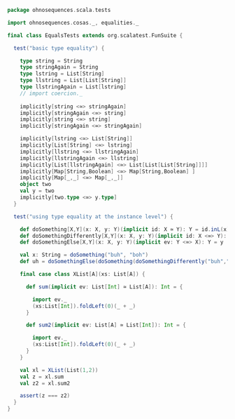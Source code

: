 
```scala
package ohnosequences.scala.tests

import ohnosequences.cosas._, equalities._

final class EqualsTests extends org.scalatest.FunSuite {

  test("basic type equality") {

    type string = String
    type stringAgain = String
    type lstring = List[String]
    type llstring = List[List[String]]
    type llstringAgain = List[lstring]
    // import coercion._  
    
    implicitly[string <≃> stringAgain]
    implicitly[stringAgain <≃> string]
    implicitly[string <≃> string]
    implicitly[stringAgain <≃> stringAgain]

    implicitly[lstring <≃> List[String]]
    implicitly[List[String] <≃> lstring]
    implicitly[llstring <≃> llstringAgain]
    implicitly[llstringAgain <≃> llstring]
    implicitly[List[llstringAgain] <≃> List[List[List[String]]]]
    implicitly[Map[String,Boolean] <≃> Map[String,Boolean] ]
    implicitly[Map[_,_] <≃> Map[_,_]]
    object two
    val y = two
    implicitly[two.type <≃> y.type]
  }

  test("using type equality at the instance level") {

    def doSomething[X,Y](x: X, y: Y)(implicit id: X ≃ Y): Y = id.inL(x)
    def doSomethingDifferently[X,Y](x: X, y: Y)(implicit id: X <≃> Y): X = x
    def doSomethingElse[X,Y](x: X, y: Y)(implicit ev: Y <≃> X): Y = y

    val x: String = doSomething("buh", "boh")
    def uh = doSomethingElse(doSomething(doSomethingDifferently("buh","boh"), doSomething("boh","buh")), "oh")

    final case class XList[A](xs: List[A]) {

      def sum(implicit ev: List[Int] ≃ List[A]): Int = {

        import ev._
        (xs:List[Int]).foldLeft(0)(_ + _)
      }

      def sum2(implicit ev: List[A] ≃ List[Int]): Int = {

        import ev._
        (xs:List[Int]).foldLeft(0)(_ + _)
      }      
    }

    val xl = XList(List(1,2))
    val z = xl.sum
    val z2 = xl.sum2

    assert(z === z2)
  }
}
```




[test/scala/cosas/asserts.scala]: asserts.scala.md
[test/scala/cosas/DenotationTests.scala]: DenotationTests.scala.md
[test/scala/cosas/SubsetTypesTests.scala]: SubsetTypesTests.scala.md
[test/scala/cosas/EqualityTests.scala]: EqualityTests.scala.md
[test/scala/cosas/PropertyTests.scala]: PropertyTests.scala.md
[test/scala/cosas/RecordTests.scala]: RecordTests.scala.md
[test/scala/cosas/TypeSetTests.scala]: TypeSetTests.scala.md
[test/scala/cosas/TypeUnionTests.scala]: TypeUnionTests.scala.md
[main/scala/cosas/typeUnions.scala]: ../../../main/scala/cosas/typeUnions.scala.md
[main/scala/cosas/properties.scala]: ../../../main/scala/cosas/properties.scala.md
[main/scala/cosas/records.scala]: ../../../main/scala/cosas/records.scala.md
[main/scala/cosas/fns.scala]: ../../../main/scala/cosas/fns.scala.md
[main/scala/cosas/types.scala]: ../../../main/scala/cosas/types.scala.md
[main/scala/cosas/typeSets.scala]: ../../../main/scala/cosas/typeSets.scala.md
[main/scala/cosas/ops/records/Update.scala]: ../../../main/scala/cosas/ops/records/Update.scala.md
[main/scala/cosas/ops/records/Transform.scala]: ../../../main/scala/cosas/ops/records/Transform.scala.md
[main/scala/cosas/ops/records/Get.scala]: ../../../main/scala/cosas/ops/records/Get.scala.md
[main/scala/cosas/ops/typeSets/SerializeDenotations.scala]: ../../../main/scala/cosas/ops/typeSets/SerializeDenotations.scala.md
[main/scala/cosas/ops/typeSets/ParseDenotations.scala]: ../../../main/scala/cosas/ops/typeSets/ParseDenotations.scala.md
[main/scala/cosas/ops/typeSets/Conversions.scala]: ../../../main/scala/cosas/ops/typeSets/Conversions.scala.md
[main/scala/cosas/ops/typeSets/Filter.scala]: ../../../main/scala/cosas/ops/typeSets/Filter.scala.md
[main/scala/cosas/ops/typeSets/Subtract.scala]: ../../../main/scala/cosas/ops/typeSets/Subtract.scala.md
[main/scala/cosas/ops/typeSets/Mappers.scala]: ../../../main/scala/cosas/ops/typeSets/Mappers.scala.md
[main/scala/cosas/ops/typeSets/Union.scala]: ../../../main/scala/cosas/ops/typeSets/Union.scala.md
[main/scala/cosas/ops/typeSets/Reorder.scala]: ../../../main/scala/cosas/ops/typeSets/Reorder.scala.md
[main/scala/cosas/ops/typeSets/Take.scala]: ../../../main/scala/cosas/ops/typeSets/Take.scala.md
[main/scala/cosas/ops/typeSets/Representations.scala]: ../../../main/scala/cosas/ops/typeSets/Representations.scala.md
[main/scala/cosas/ops/typeSets/Pop.scala]: ../../../main/scala/cosas/ops/typeSets/Pop.scala.md
[main/scala/cosas/ops/typeSets/Replace.scala]: ../../../main/scala/cosas/ops/typeSets/Replace.scala.md
[main/scala/cosas/equality.scala]: ../../../main/scala/cosas/equality.scala.md